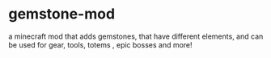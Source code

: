 # gemstone-mod
a minecraft mod that adds gemstones, that have different elements, and can be used for gear, tools, totems , epic bosses and more!
